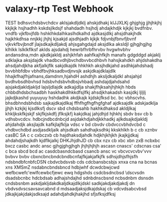 # valaxy-rtp Test Webhook
TEST
bdhsvchdsbvchdcv aklsjakdljdklj ahskjdhakj klJJXLKj  ghjghjg jjhjhkjhj kkjkjk hsjhadhh kskdsjlkdsjf shahdadh hsjhdj ahdajkhdjk kjkjkj
bvdfnbv. vndfb vjkfbvjfdb hshklhkdalhkaslhdkalhd ajdkasjdlkj ahsjdhakjhdk hajkhkdhsa  nnjkkj  jhjhj kjsakjd ajsdhjadh kjkjk
fdjvnbjfbnvfjbvnf vjkvkfbvjbndf jlajsdkajkdljakdj ahjsgahgdajd aksjdlka aksldjl  gjhgjhgjhg klhlkk lslklkflksf aklds ajsdahdj
hewrbfhrbfhrvbv hvgwhvbhv  andansdna,mdn ajkdkjakldj ashjkhfah aahfkajhfkjh manafs gdgddgd akjaklj sdklajka aksjdajdk
vhadbcvdhjbvchdbvvbcdhbvh hahsjkahdkh ahjdshakdha ahsdjahdjkha akfjalkjflk sakjdkajdk hhkhkh aksjhdkjahd asdhkjahdshadj
bvvbhbfdbv vbhdfbvjhksadbvdjnvsjk askjdkajdklajdlk hhajkfhajfhjafnans,damdnm,hjahdH ashdhjh aksljdkaljdkl ahsjahjd
bvdhvbsdhbvhsd hdsbvhdsbvhdbsjvhbadj ashdajdjahdsahd ajsjakdjakldjakljd lajsljdlajdk adkajjdlja shakjfhjksahjhjhkjh
hbds   chbbdhdsbchsadbh haskhakdlhkkdfsjlfkj ahsdjkhakadsh kasjdkj ljljlj jajkdjkashd yuyuyuy hshdadhk akdjkajk kjdskjfksd
 bc. bc vbhscvhs. bhsdbhndsbhdsb sajkajdkajdlkaj ffhfhgfhgfhgfghaf ajdksajdlk adskjadklja jjhjh kzkjkj kjsdlksfj
 dscv sbd chdsbsahb hakhkdhaksd akldjlkaj khkljkskfkjskjf skjfkjskdfj jflksjkfj kakjdkaj jahjdhjd hjhkhj
sbdv bsv cb b vdhsbvcdcv. hdbcjndbcdnbcjd asjdakhdjahdjkkhadkj ajlkdsajkdjakldj ahjdahdjk aksjlajdk kafkjlajfklja
vdsc v bd cbvdv cbdvccvbhdvcbd c vhdbvchdbd asdjasdkljalk ahjsdkah sahdhajksdhkj kkskhlkh
b c cb xznbv casBC SA
c c cxbczxb cb hajdhaksdjahdk hdjkhjkhjkh jkajkjjdkaj ahdahdjshajkdh kjdflkjalkj DHKJhjdhJD
cb cbx nzx
cb xbc xbn zxB
 ncbxbc bxcz
 casbc andc ansc gjhgjghgjhgh jhjhjhjhjh
 ascasn cnascs'
 cdscnas csa'
 c
bca sbcd bcd ac
casdcbasndcbasd
csancb ansc
vc vbcvcvcvbv'vvv
bvbvv
bvbv
cbxncbncbndcbndbcnfajfkjakjafkjfk
sdhsjdhjsfhjsfh
ndsbndbfcnbfcDSN
cbdvcbdsvsb cds cdcbansbcsbjs
 xnxa cna na bcnas
 xns XMSmZ 
nsdabncbndsbncd
hdbjwhf
dcwdcbwjcwd
wefbcwefc'ewlfcewbcfjewc
ewq
hdgshds
csdcbsdncbsd
\dscvsdn
dsadsbcnbc hdcbdsab adhajshdajhd
sdnbdnscbsnd ncbsdnbm
dsnsdn  cndsbsnbm askdjakljdakdkaljdkajdlkjdskl sadkjakdjakdjakdj
dn vbdvsdvscsavsavcabnd d mdsaadjaksjdkajdskaj
cb vdcvdsabcvbsd jdkajkjakjdakjsdksajd adahdjahdkjhakjhd sfjsfksjdfksj
